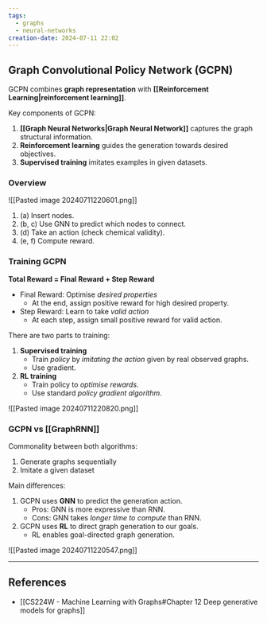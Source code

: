 ```yaml
---
tags:
  - graphs
  - neural-networks
creation-date: 2024-07-11 22:02
---
```

## Graph Convolutional Policy Network (GCPN)

GCPN combines **graph representation** with **[[Reinforcement Learning|reinforcement learning]]**.

Key components of GCPN:
1. **[[Graph Neural Networks|Graph Neural Network]]** captures the graph structural information.
2. **Reinforcement learning** guides the generation towards desired objectives.
3. **Supervised training** imitates examples in given datasets.

### Overview

![[Pasted image 20240711220601.png]]

1. (a) Insert nodes.
2. (b, c) Use GNN to predict which nodes to connect.
3. (d) Take an action (check chemical validity).
4. (e, f) Compute reward.

### Training GCPN

**Total Reward = Final Reward + Step Reward**
- Final Reward: Optimise *desired properties*
	- At the end, assign positive reward for high desired property.
- Step Reward: Learn to take *valid action*
	- At each step, assign small positive reward for valid action.

There are two parts to training:
1. **Supervised training**
	- Train *policy* by *imitating the action* given by real observed graphs. 
	- Use gradient.
2. **RL training**
	- Train policy to *optimise rewards*.
	- Use standard *policy gradient algorithm*.

![[Pasted image 20240711220820.png]]

### GCPN vs [[GraphRNN]]

Commonality between both algorithms:
1. Generate graphs sequentially
2. Imitate a given dataset

Main differences:
1. GCPN uses **GNN** to predict the generation action.
	- Pros: GNN is more expressive than RNN.
	- Cons: GNN takes *longer time to compute* than RNN.
2. GCPN uses **RL** to direct graph generation to our goals.
	- RL enables goal-directed graph generation.

![[Pasted image 20240711220547.png]]

---
## References

- [[CS224W - Machine Learning with Graphs#Chapter 12 Deep generative models for graphs]]
